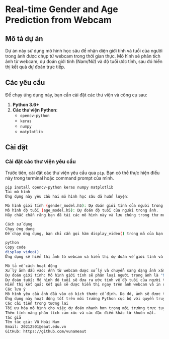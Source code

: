 # Real-time Gender and Age Prediction from Webcam

## Mô tả dự án
Dự án này sử dụng mô hình học sâu để nhận diện giới tính và tuổi của người trong ảnh được chụp từ webcam trong thời gian thực. Mô hình sẽ phân tích ảnh từ webcam, dự đoán giới tính (Nam/Nữ) và độ tuổi ước tính, sau đó hiển thị kết quả dự đoán trực tiếp.

## Các yêu cầu
Để chạy ứng dụng này, bạn cần cài đặt các thư viện và công cụ sau:

1. **Python 3.6+**
2. **Các thư viện Python**:
   - `opencv-python`
   - `keras`
   - `numpy`
   - `matplotlib`

## Cài đặt

### Cài đặt các thư viện yêu cầu
Trước tiên, cài đặt các thư viện yêu cầu qua `pip`. Bạn có thể thực hiện điều này trong terminal hoặc command prompt của mình.

```bash
pip install opencv-python keras numpy matplotlib
Tải mô hình
Ứng dụng này yêu cầu hai mô hình học sâu đã huấn luyện:

Mô hình giới tính (gender_model.h5): Dự đoán giới tính của người trong ảnh.
Mô hình độ tuổi (age_model.h5): Dự đoán độ tuổi của người trong ảnh.
Hãy chắc chắn rằng bạn đã tải các mô hình này và lưu chúng trong thư mục phù hợp với mã nguồn của dự án.

Cách sử dụng
Chạy ứng dụng
Để chạy ứng dụng, bạn chỉ cần gọi hàm display_video() trong mã của bạn. Ứng dụng sẽ mở webcam của bạn và hiển thị kết quả dự đoán giới tính và độ tuổi trực tiếp.

python
Copy code
display_video()
Ứng dụng sẽ hiển thị ảnh từ webcam và hiển thị dự đoán về giới tính và tuổi ngay trên màn hình. Bạn có thể dừng ứng dụng bằng cách đóng cửa sổ hiển thị ảnh hoặc dừng chương trình bằng cách kiểm soát vòng lặp trong mã.

Mô tả về cách hoạt động
Xử lý ảnh đầu vào: Ảnh từ webcam được xử lý và chuyển sang dạng ảnh xám để phù hợp với yêu cầu đầu vào của mô hình.
Dự đoán giới tính: Mô hình giới tính sẽ phân loại người trong ảnh là "Nam" hoặc "Nữ".
Dự đoán tuổi: Mô hình độ tuổi sẽ đưa ra ước tính về độ tuổi của người trong ảnh.
Hiển thị kết quả: Kết quả sẽ được hiển thị ngay trên ảnh webcam và in ra console.
Các lưu ý
Mô hình yêu cầu ảnh đầu vào có kích thước cố định. Do đó, ảnh sẽ được thay đổi kích thước và chuẩn hóa trước khi đưa vào mô hình.
Ứng dụng này hoạt động tốt trên môi trường Python cục bộ với quyền truy cập webcam. Nếu bạn chạy trên Google Colab, bạn sẽ cần sử dụng một số thay đổi trong cách lấy ảnh từ webcam (như dùng eval_js để lấy ảnh webcam từ trình duyệt).
Các cải tiến trong tương lai
Tối ưu hóa mô hình cho việc dự đoán nhanh hơn trong môi trường trực tuyến.
Thêm tính năng phân tích cảm xúc và các đặc điểm khác từ khuôn mặt.
Tác giả
Tên tác giả: Vũ Hoài Nam
Email: 20212501@eaut.edu.vn
GitHub: https://github.com/vunameaut
